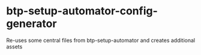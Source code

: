 # btp-setup-automator-config-generator
Re-uses some central files from btp-setup-automator and creates additional assets
